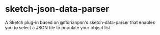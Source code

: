 sketch-json-data-parser
=======================

A Sketch plug-in based on @florianpnn's sketch-data-parser that enables you to select a JSON file to populate your object list
